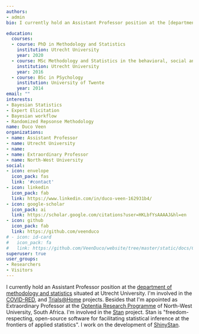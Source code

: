 ```yaml
---
authors:
- admin
bio: I currently hold an Assistant Professor position at the [department of methodology and statistics](https://www.uu.nl/en/organisation/methodology-and-statistics) situated at Utrecht University. I'm involved in the [COVID-RED](http://www.covid-red.eu/), and [Trials@Home](https://trialsathome.com/) projects. Besides that I'm appointed as Extraordinary Professor at the [Optentia Research Programme](https://www.optentia.co.za/) of North-West University, South Africa. I'm involved in the [Stan](https://mc-stan.org/) project. Stan is "freedom-respecting, open-source software for facilitating statistical inference at the frontiers of applied statistics". I work on the development of [ShinyStan](https://github.com/stan-dev/shinystan/tree/v3-alpha). 

education:
  courses:
  - course: PhD in Methodology and Statistics
    institution: Utrecht University
    year: 2020
  - course: MSc Methodology and Statistics in the behavioral, social and biomedical sciences (Cum Laude)
    institution: Utrecht University
    year: 2016
  - course: BSc in PSychology
    institution: University of Twente
    year: 2014
email: ""
interests:
- Bayesian Statistics
- Expert Elicitation
- Bayesian workflow
- Randomized Repsonse Methodology
name: Duco Veen
organizations:
- name: Assistant Professor
- name: Utrecht University
- name:     
- name: Extraordinary Professor
- name: North-West University
social:
- icon: envelope
  icon_pack: fas
  link: '#contact'
- icon: linkedin
  icon_pack: fab
  link: https://www.linkedin.com/in/duco-veen-162931b4/
- icon: google-scholar
  icon_pack: ai
  link: https://scholar.google.com/citations?user=HKLbfYsAAAAJ&hl=en
- icon: github
  icon_pack: fab
  link: https://github.com/veenduco
# - icon: id-card
#   icon_pack: fa
#   link: https://github.com/VeenDuco/website/tree/master/static/docs/CV.pdf
superuser: true
user_groups:
- Researchers
- Visitors
---
```


I currently hold an Assistant Professor position at the [department of methodology and statistics](https://www.uu.nl/en/organisation/methodology-and-statistics) situated at Utrecht University. I'm involved in the [COVID-RED](http://www.covid-red.eu/), and [Trials@Home](https://trialsathome.com/) projects. Besides that I'm appointed as Extraordinary Professor at the [Optentia Research Programme](https://www.optentia.co.za/) of North-West University, South Africa. I'm involved in the [Stan](https://mc-stan.org/) project. Stan is "freedom-respecting, open-source software for facilitating statistical inference at the frontiers of applied statistics". I work on the development of [ShinyStan](https://github.com/stan-dev/shinystan/tree/v3-alpha). 